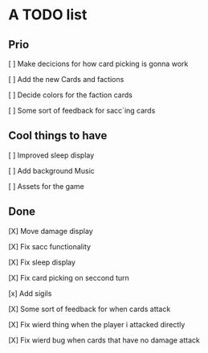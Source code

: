 
# A TODO list

## Prio

[ ] Make decicions for how card picking is gonna work

[ ] Add the new Cards and factions

[ ] Decide colors for the faction cards

[ ] Some sort of feedback for sacc´ing cards


## Cool things to have

[ ] Improved sleep display

[ ] Add background Music

[ ] Assets for the game

## Done

[X] Move damage display

[X] Fix sacc functionality

[X] Fix sleep display

[X] Fix card picking on seccond turn

[x] Add sigils

[X] Some sort of feedback for when cards attack

[X] Fix wierd thing when the player i attacked directly

[X] Fix wierd bug when cards that have no damage attack